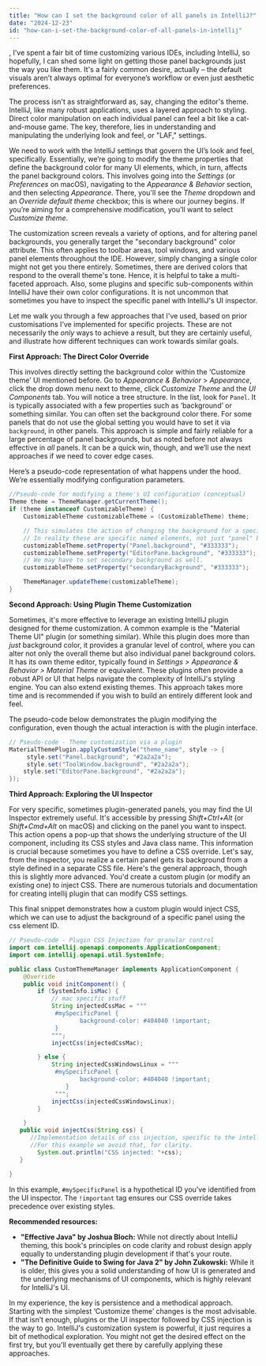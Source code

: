 ```yaml
---
title: "How can I set the background color of all panels in IntelliJ?"
date: "2024-12-23"
id: "how-can-i-set-the-background-color-of-all-panels-in-intellij"
---
```


,  I’ve spent a fair bit of time customizing various IDEs, including IntelliJ, so hopefully, I can shed some light on getting those panel backgrounds just the way you like them. It's a fairly common desire, actually – the default visuals aren’t always optimal for everyone’s workflow or even just aesthetic preferences.

The process isn't as straightforward as, say, changing the editor's theme. IntelliJ, like many robust applications, uses a layered approach to styling. Direct color manipulation on each individual panel can feel a bit like a cat-and-mouse game. The key, therefore, lies in understanding and manipulating the underlying look and feel, or "LAF," settings.

We need to work with the IntelliJ settings that govern the UI’s look and feel, specifically. Essentially, we’re going to modify the theme properties that define the background color for many UI elements, which, in turn, affects the panel background colors. This involves going into the *Settings* (or *Preferences* on macOS), navigating to the *Appearance & Behavior* section, and then selecting *Appearance*. There, you'll see the *Theme* dropdown and an *Override default theme* checkbox; this is where our journey begins. If you’re aiming for a comprehensive modification, you’ll want to select *Customize theme*.

The customization screen reveals a variety of options, and for altering panel backgrounds, you generally target the "secondary background" color attribute. This often applies to toolbar areas, tool windows, and various panel elements throughout the IDE. However, simply changing a single color might not get you there entirely. Sometimes, there are derived colors that respond to the overall theme's tone. Hence, it is helpful to take a multi-faceted approach. Also, some plugins and specific sub-components within IntelliJ have their own color configurations. It is not uncommon that sometimes you have to inspect the specific panel with IntelliJ's UI inspector.

Let me walk you through a few approaches that I've used, based on prior customisations I’ve implemented for specific projects. These are not necessarily the *only* ways to achieve a result, but they are certainly useful, and illustrate how different techniques can work towards similar goals.

**First Approach: The Direct Color Override**

This involves directly setting the background color within the ‘Customize theme’ UI mentioned before. Go to *Appearance & Behavior* > *Appearance*, click the drop down menu next to theme, click *Customize Theme* and the *UI Components* tab. You will notice a tree structure. In the list, look for `Panel`. It is typically associated with a few properties such as ‘background’ or something similar. You can often set the background color there. For some panels that do not use the global setting you would have to set it via `background`, in other panels. This approach is simple and fairly reliable for a large percentage of panel backgrounds, but as noted before not always effective in *all* panels. It can be a quick win, though, and we’ll use the next approaches if we need to cover edge cases.

Here’s a pseudo-code representation of what happens under the hood. We’re essentially modifying configuration parameters.

```java
//Pseudo-code for modifying a theme's UI configuration (conceptual)
Theme theme = ThemeManager.getCurrentTheme();
if (theme instanceof CustomizableTheme) {
    CustomizableTheme customizableTheme = (CustomizableTheme) theme;

    // This simulates the action of changing the background for a specific panel type.
    // In reality these are specific named elements, not just "panel" but things like "EditorPane", etc.
    customizableTheme.setProperty("Panel.background", "#333333");
    customizableTheme.setProperty("EditorPane.background", "#333333"); // another example
    // We may have to set secondary background as well.
    customizableTheme.setProperty("secondaryBackground", "#333333");

    ThemeManager.updateTheme(customizableTheme);
}
```

**Second Approach: Using Plugin Theme Customization**

Sometimes, it's more effective to leverage an existing IntelliJ plugin designed for theme customization. A common example is the "Material Theme UI" plugin (or something similar). While this plugin does more than *just* background color, it provides a granular level of control, where you can alter not only the overall theme but also individual panel background colors. It has its own theme editor, typically found in *Settings > Appearance & Behavior > Material Theme* or equivalent. These plugins often provide a robust API or UI that helps navigate the complexity of IntelliJ's styling engine. You can also extend existing themes. This approach takes more time and is recommended if you wish to build an entirely different look and feel.

The pseudo-code below demonstrates the plugin modifying the configuration, even though the actual interaction is with the plugin interface.

```java
// Pseudo-code - Theme customization via a plugin
MaterialThemePlugin.applyCustomStyle("theme_name", style -> {
     style.set("Panel.background", "#2a2a2a");
     style.set("ToolWindow.background", "#2a2a2a");
    style.set("EditorPane.background", "#2a2a2a");
});
```

**Third Approach: Exploring the UI Inspector**

For very specific, sometimes plugin-generated panels, you may find the UI Inspector extremely useful. It's accessible by pressing *Shift+Ctrl+Alt* (or *Shift+Cmd+Alt* on macOS) and clicking on the panel you want to inspect. This action opens a pop-up that shows the underlying structure of the UI component, including its CSS styles and Java class name. This information is crucial because sometimes you have to define a CSS override.
Let's say, from the inspector, you realize a certain panel gets its background from a style defined in a separate CSS file. Here's the general approach, though this is slightly more advanced. You'd create a custom plugin (or modify an existing one) to inject CSS. There are numerous tutorials and documentation for creating intellij plugin that can modify CSS settings.

This final snippet demonstrates how a custom plugin would inject CSS, which we can use to adjust the background of a specific panel using the css element ID.

```java
// Pseudo-code - Plugin CSS Injection for granular control
import com.intellij.openapi.components.ApplicationComponent;
import com.intellij.openapi.util.SystemInfo;

public class CustomThemeManager implements ApplicationComponent {
    @Override
    public void initComponent() {
        if (SystemInfo.isMac) {
            // mac specific stuff
            String injectedCssMac = """
             #mySpecificPanel {
                    background-color: #404040 !important;
             }
            """;
            injectCss(injectedCssMac);

        } else {
            String injectedCssWindowsLinux = """
             #mySpecificPanel {
                    background-color: #404040 !important;
                }
             """;
            injectCss(injectedCssWindowsLinux);
        }

    }
   public void injectCss(String css) {
      //Implementation details of css injection, specific to the intellij API.
      //For this example we avoid that, for clarity.
        System.out.println("CSS injected: "+css);
   }

}
```

In this example, `#mySpecificPanel` is a hypothetical ID you’ve identified from the UI inspector. The `!important` tag ensures our CSS override takes precedence over existing styles.

**Recommended resources:**

*   **"Effective Java" by Joshua Bloch:** While not directly about IntelliJ theming, this book's principles on code clarity and robust design apply equally to understanding plugin development if that's your route.
*   **"The Definitive Guide to Swing for Java 2" by John Zukowski:** While it is older, this gives you a solid understanding of how UI is generated and the underlying mechanisms of UI components, which is highly relevant for IntelliJ's UI.

In my experience, the key is persistence and a methodical approach. Starting with the simplest ‘Customize theme’ changes is the most advisable. If that isn’t enough, plugins or the UI inspector followed by CSS injection is the way to go. IntelliJ's customization system is powerful, it just requires a bit of methodical exploration. You might not get the desired effect on the first try, but you'll eventually get there by carefully applying these approaches.
